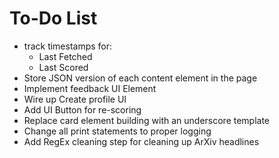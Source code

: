 # To-Do List

* track timestamps for:
  * Last Fetched
  * Last Scored
* Store JSON version of each content element in the page
* Implement feedback UI Element
* Wire up Create profile UI
* Add UI Button for re-scoring
* Replace card element building with an underscore template
* Change all print statements to proper logging
* Add RegEx cleaning step for cleaning up ArXiv headlines
